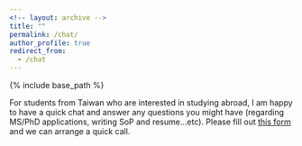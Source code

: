 ```yaml
---
<!-- layout: archive -->
title: ""
permalink: /chat/
author_profile: true
redirect_from:
  - /chat
---
```


{% include base_path %}

<!-- # <i class="fa fa-fw fa-file "></i> Chat with me # -->

For students from Taiwan who are interested in studying abroad, I am happy to have a quick chat and answer any questions you might have (regarding MS/PhD applications, writing SoP and resume...etc). Please fill out <a href="https://forms.gle/S8wsLJf7xEwhVT5aA">this form</a> and we can arrange a quick call.